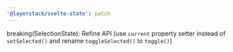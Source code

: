 ```yaml
---
'@layerstack/svelte-state': patch
---
```


breaking(SelectionState): Refine API (use `current` property setter instead of `setSelected()` and rename `toggleSelected()` to `toggle()`)
